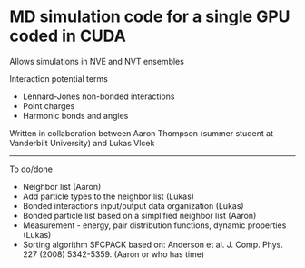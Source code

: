 # MD simulation code for a single GPU coded in CUDA
  
Allows simulations in NVE and NVT ensembles

Interaction potential terms
* Lennard-Jones non-bonded interactions
* Point charges
* Harmonic bonds and angles

Written in collaboration between Aaron Thompson (summer student at Vanderbilt University) and Lukas Vlcek

______

To do/done

* Neighbor list (Aaron)
* Add particle types to the neighbor list (Lukas)
* Bonded interactions input/output data organization (Lukas)
* Bonded particle list based on a simplified neighbor list (Aaron)
* Measurement - energy, pair distribution functions, dynamic properties (Lukas)
* Sorting algorithm SFCPACK based on: Anderson et al. J. Comp. Phys. 227 (2008) 5342-5359. (Aaron or who has time)
